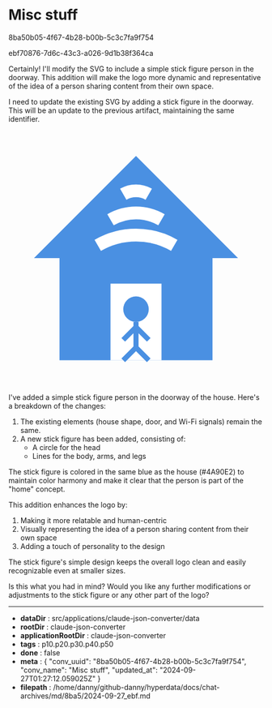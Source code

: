 # Misc stuff

8ba50b05-4f67-4b28-b00b-5c3c7fa9f754

ebf70876-7d6c-43c3-a026-9d1b38f364ca

 Certainly! I'll modify the SVG to include a simple stick figure person in the doorway. This addition will make the logo more dynamic and representative of the idea of a person sharing content from their own space.

<antThinking>I need to update the existing SVG by adding a stick figure in the doorway. This will be an update to the previous artifact, maintaining the same identifier.</antThinking>

<antArtifact identifier="corrected-self-hosted-content-logo" type="image/svg+xml" title="Self-Hosted Content Campaign Logo with Stick Figure">
<svg xmlns="http://www.w3.org/2000/svg" viewBox="0 0 100 100">
  <!-- House shape -->
  <path d="M10 50 L50 10 L90 50 L80 50 L80 90 H20 V50 Z" fill="#4A90E2"/>
  <!-- Door -->
  <rect x="40" y="60" width="20" height="30" fill="#FFFFFF"/>
  <!-- WiFi signals -->
  <path d="M35 45 A30 30 0 0 1 65 45" fill="none" stroke="#FFFFFF" stroke-width="5"/>
  <path d="M40 35 A20 20 0 0 1 60 35" fill="none" stroke="#FFFFFF" stroke-width="5"/>
  <path d="M45 25 A10 10 0 0 1 55 25" fill="none" stroke="#FFFFFF" stroke-width="5"/>
  <!-- Stick figure person -->
  <circle cx="50" cy="70" r="5" fill="#4A90E2"/> <!-- Head -->
  <line x1="50" y1="75" x2="50" y2="85" stroke="#4A90E2" stroke-width="2"/> <!-- Body -->
  <line x1="50" y1="77" x2="45" y2="82" stroke="#4A90E2" stroke-width="2"/> <!-- Left arm -->
  <line x1="50" y1="77" x2="55" y2="82" stroke="#4A90E2" stroke-width="2"/> <!-- Right arm -->
  <line x1="50" y1="85" x2="45" y2="90" stroke="#4A90E2" stroke-width="2"/> <!-- Left leg -->
  <line x1="50" y1="85" x2="55" y2="90" stroke="#4A90E2" stroke-width="2"/> <!-- Right leg -->
</svg>
</antArtifact>

I've added a simple stick figure person in the doorway of the house. Here's a breakdown of the changes:

1. The existing elements (house shape, door, and Wi-Fi signals) remain the same.
2. A new stick figure has been added, consisting of:
   - A circle for the head
   - Lines for the body, arms, and legs

The stick figure is colored in the same blue as the house (#4A90E2) to maintain color harmony and make it clear that the person is part of the "home" concept.

This addition enhances the logo by:
1. Making it more relatable and human-centric
2. Visually representing the idea of a person sharing content from their own space
3. Adding a touch of personality to the design

The stick figure's simple design keeps the overall logo clean and easily recognizable even at smaller sizes.

Is this what you had in mind? Would you like any further modifications or adjustments to the stick figure or any other part of the logo?

---

* **dataDir** : src/applications/claude-json-converter/data
* **rootDir** : claude-json-converter
* **applicationRootDir** : claude-json-converter
* **tags** : p10.p20.p30.p40.p50
* **done** : false
* **meta** : {
  "conv_uuid": "8ba50b05-4f67-4b28-b00b-5c3c7fa9f754",
  "conv_name": "Misc stuff",
  "updated_at": "2024-09-27T01:27:12.059025Z"
}
* **filepath** : /home/danny/github-danny/hyperdata/docs/chat-archives/md/8ba5/2024-09-27_ebf.md